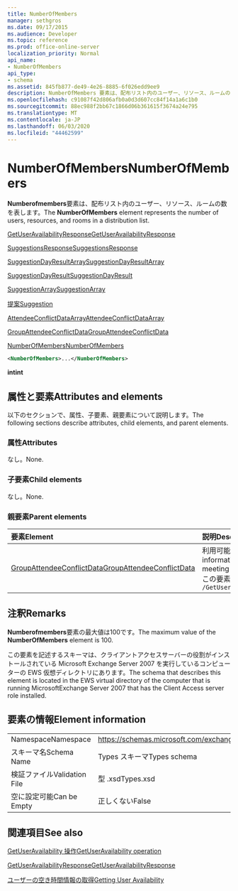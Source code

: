 ```yaml
---
title: NumberOfMembers
manager: sethgros
ms.date: 09/17/2015
ms.audience: Developer
ms.topic: reference
ms.prod: office-online-server
localization_priority: Normal
api_name:
- NumberOfMembers
api_type:
- schema
ms.assetid: 845fb877-de49-4e26-8885-6f026edd9ee9
description: NumberOfMembers 要素は、配布リスト内のユーザー、リソース、ルームの数を表します。
ms.openlocfilehash: c91087f42d806afb0a0d3d607cc84f14a1a6c1b0
ms.sourcegitcommit: 88ec988f2bb67c1866d06b361615f3674a24e795
ms.translationtype: MT
ms.contentlocale: ja-JP
ms.lasthandoff: 06/03/2020
ms.locfileid: "44462599"
---
```

# <a name="numberofmembers"></a><span data-ttu-id="acd9f-103">NumberOfMembers</span><span class="sxs-lookup"><span data-stu-id="acd9f-103">NumberOfMembers</span></span>

<span data-ttu-id="acd9f-104">**Numberofmembers**要素は、配布リスト内のユーザー、リソース、ルームの数を表します。</span><span class="sxs-lookup"><span data-stu-id="acd9f-104">The **NumberOfMembers** element represents the number of users, resources, and rooms in a distribution list.</span></span> 
  
[<span data-ttu-id="acd9f-105">GetUserAvailabilityResponse</span><span class="sxs-lookup"><span data-stu-id="acd9f-105">GetUserAvailabilityResponse</span></span>](getuseravailabilityresponse.md)
  
[<span data-ttu-id="acd9f-106">SuggestionsResponse</span><span class="sxs-lookup"><span data-stu-id="acd9f-106">SuggestionsResponse</span></span>](suggestionsresponse.md)
  
[<span data-ttu-id="acd9f-107">SuggestionDayResultArray</span><span class="sxs-lookup"><span data-stu-id="acd9f-107">SuggestionDayResultArray</span></span>](suggestiondayresultarray.md)
  
[<span data-ttu-id="acd9f-108">SuggestionDayResult</span><span class="sxs-lookup"><span data-stu-id="acd9f-108">SuggestionDayResult</span></span>](suggestiondayresult.md)
  
[<span data-ttu-id="acd9f-109">SuggestionArray</span><span class="sxs-lookup"><span data-stu-id="acd9f-109">SuggestionArray</span></span>](suggestionarray.md)
  
[<span data-ttu-id="acd9f-110">提案</span><span class="sxs-lookup"><span data-stu-id="acd9f-110">Suggestion</span></span>](suggestion.md)
  
[<span data-ttu-id="acd9f-111">AttendeeConflictDataArray</span><span class="sxs-lookup"><span data-stu-id="acd9f-111">AttendeeConflictDataArray</span></span>](attendeeconflictdataarray.md)
  
[<span data-ttu-id="acd9f-112">GroupAttendeeConflictData</span><span class="sxs-lookup"><span data-stu-id="acd9f-112">GroupAttendeeConflictData</span></span>](groupattendeeconflictdata.md)
  
[<span data-ttu-id="acd9f-113">NumberOfMembers</span><span class="sxs-lookup"><span data-stu-id="acd9f-113">NumberOfMembers</span></span>](numberofmembers.md)
  
```xml
<NumberOfMembers>...</NumberOfMembers>
```

 <span data-ttu-id="acd9f-114">**int**</span><span class="sxs-lookup"><span data-stu-id="acd9f-114">**int**</span></span>
## <a name="attributes-and-elements"></a><span data-ttu-id="acd9f-115">属性と要素</span><span class="sxs-lookup"><span data-stu-id="acd9f-115">Attributes and elements</span></span>

<span data-ttu-id="acd9f-116">以下のセクションで、属性、子要素、親要素について説明します。</span><span class="sxs-lookup"><span data-stu-id="acd9f-116">The following sections describe attributes, child elements, and parent elements.</span></span>
  
### <a name="attributes"></a><span data-ttu-id="acd9f-117">属性</span><span class="sxs-lookup"><span data-stu-id="acd9f-117">Attributes</span></span>

<span data-ttu-id="acd9f-118">なし。</span><span class="sxs-lookup"><span data-stu-id="acd9f-118">None.</span></span>
  
### <a name="child-elements"></a><span data-ttu-id="acd9f-119">子要素</span><span class="sxs-lookup"><span data-stu-id="acd9f-119">Child elements</span></span>

<span data-ttu-id="acd9f-120">なし。</span><span class="sxs-lookup"><span data-stu-id="acd9f-120">None.</span></span>
  
### <a name="parent-elements"></a><span data-ttu-id="acd9f-121">親要素</span><span class="sxs-lookup"><span data-stu-id="acd9f-121">Parent elements</span></span>

|<span data-ttu-id="acd9f-122">**要素**</span><span class="sxs-lookup"><span data-stu-id="acd9f-122">**Element**</span></span>|<span data-ttu-id="acd9f-123">**説明**</span><span class="sxs-lookup"><span data-stu-id="acd9f-123">**Description**</span></span>|
|:-----|:-----|
|[<span data-ttu-id="acd9f-124">GroupAttendeeConflictData</span><span class="sxs-lookup"><span data-stu-id="acd9f-124">GroupAttendeeConflictData</span></span>](groupattendeeconflictdata.md) <br/> |<span data-ttu-id="acd9f-125">利用可能なユーザー数、競合しているユーザーの数、および推奨される会議時間の配布リストに空き時間情報を持たないユーザーの数についての集約競合情報を格納します。</span><span class="sxs-lookup"><span data-stu-id="acd9f-125">Contains aggregate conflict information about the number of users available, the number of users who have conflicts, and the number of users who do not have availability information in a distribution list for a suggested meeting time.</span></span>  <br/> <span data-ttu-id="acd9f-126">この要素の XPath 式を次に示します。</span><span class="sxs-lookup"><span data-stu-id="acd9f-126">The following is the XPath expression to this element:</span></span>  <br/>  `/GetUserAvailabilityResponse/SuggestionsResponse/SuggestionDayResultArray/SuggestionDayResult[i]/SuggestionArray/Suggestion[i]/AttendeeConflictDataArray/GroupAttendeeConflictData` <br/> |
   
## <a name="remarks"></a><span data-ttu-id="acd9f-127">注釈</span><span class="sxs-lookup"><span data-stu-id="acd9f-127">Remarks</span></span>

<span data-ttu-id="acd9f-128">**Numberofmembers**要素の最大値は100です。</span><span class="sxs-lookup"><span data-stu-id="acd9f-128">The maximum value of the **NumberOfMembers** element is 100.</span></span> 
  
<span data-ttu-id="acd9f-129">この要素を記述するスキーマは、クライアントアクセスサーバーの役割がインストールされている Microsoft Exchange Server 2007 を実行しているコンピューターの EWS 仮想ディレクトリにあります。</span><span class="sxs-lookup"><span data-stu-id="acd9f-129">The schema that describes this element is located in the EWS virtual directory of the computer that is running MicrosoftExchange Server 2007 that has the Client Access server role installed.</span></span>
  
## <a name="element-information"></a><span data-ttu-id="acd9f-130">要素の情報</span><span class="sxs-lookup"><span data-stu-id="acd9f-130">Element information</span></span>

|||
|:-----|:-----|
|<span data-ttu-id="acd9f-131">Namespace</span><span class="sxs-lookup"><span data-stu-id="acd9f-131">Namespace</span></span>  <br/> |https://schemas.microsoft.com/exchange/services/2006/types  <br/> |
|<span data-ttu-id="acd9f-132">スキーマ名</span><span class="sxs-lookup"><span data-stu-id="acd9f-132">Schema Name</span></span>  <br/> |<span data-ttu-id="acd9f-133">Types スキーマ</span><span class="sxs-lookup"><span data-stu-id="acd9f-133">Types schema</span></span>  <br/> |
|<span data-ttu-id="acd9f-134">検証ファイル</span><span class="sxs-lookup"><span data-stu-id="acd9f-134">Validation File</span></span>  <br/> |<span data-ttu-id="acd9f-135">型 .xsd</span><span class="sxs-lookup"><span data-stu-id="acd9f-135">Types.xsd</span></span>  <br/> |
|<span data-ttu-id="acd9f-136">空に設定可能</span><span class="sxs-lookup"><span data-stu-id="acd9f-136">Can be Empty</span></span>  <br/> |<span data-ttu-id="acd9f-137">正しくない</span><span class="sxs-lookup"><span data-stu-id="acd9f-137">False</span></span>  <br/> |
   
## <a name="see-also"></a><span data-ttu-id="acd9f-138">関連項目</span><span class="sxs-lookup"><span data-stu-id="acd9f-138">See also</span></span>



[<span data-ttu-id="acd9f-139">GetUserAvailability 操作</span><span class="sxs-lookup"><span data-stu-id="acd9f-139">GetUserAvailability operation</span></span>](getuseravailability-operation.md)
  
[<span data-ttu-id="acd9f-140">GetUserAvailabilityResponse</span><span class="sxs-lookup"><span data-stu-id="acd9f-140">GetUserAvailabilityResponse</span></span>](getuseravailabilityresponse.md)


[<span data-ttu-id="acd9f-141">ユーザーの空き時間情報の取得</span><span class="sxs-lookup"><span data-stu-id="acd9f-141">Getting User Availability</span></span>](https://msdn.microsoft.com/library/d4133fcb-9b0f-4e6b-aadf-a389da83516a%28Office.15%29.aspx)

